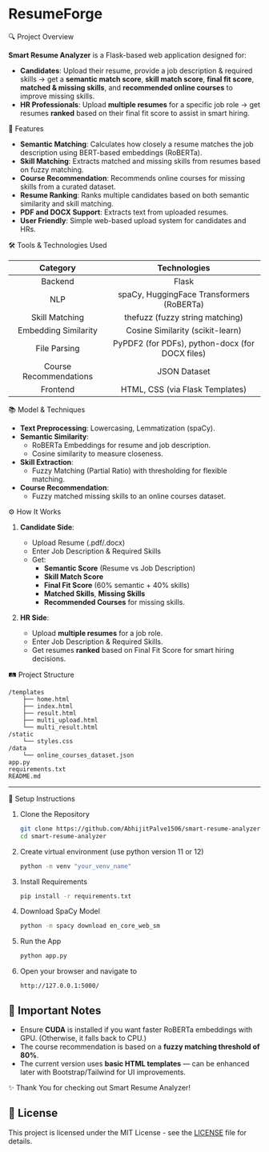 # ResumeForge

🔍 Project Overview

**Smart Resume Analyzer** is a Flask-based web application designed for:
- **Candidates**: Upload their resume, provide a job description & required skills → get a **semantic match score**, **skill match score**, **final fit score**, **matched & missing skills**, and **recommended online courses** to improve missing skills.
- **HR Professionals**: Upload **multiple resumes** for a specific job role → get resumes **ranked** based on their final fit score to assist in smart hiring.

🚀 Features

- **Semantic Matching**: Calculates how closely a resume matches the job description using BERT-based embeddings (RoBERTa).
- **Skill Matching**: Extracts matched and missing skills from resumes based on fuzzy matching.
- **Course Recommendation**: Recommends online courses for missing skills from a curated dataset.
- **Resume Ranking**: Ranks multiple candidates based on both semantic similarity and skill matching.
- **PDF and DOCX Support**: Extracts text from uploaded resumes.
- **User Friendly**: Simple web-based upload system for candidates and HRs.

🛠️ Tools & Technologies Used

| Category | Technologies |
|:--------:|:------------:|
| Backend | Flask |
| NLP | spaCy, HuggingFace Transformers (RoBERTa) |
| Skill Matching | thefuzz (fuzzy string matching) |
| Embedding Similarity | Cosine Similarity (scikit-learn) |
| File Parsing | PyPDF2 (for PDFs), python-docx (for DOCX files) |
| Course Recommendations | JSON Dataset |
| Frontend | HTML, CSS (via Flask Templates) |

📚 Model & Techniques

- **Text Preprocessing**: Lowercasing, Lemmatization (spaCy).
- **Semantic Similarity**: 
  - RoBERTa Embeddings for resume and job description.
  - Cosine similarity to measure closeness.
- **Skill Extraction**:
  - Fuzzy Matching (Partial Ratio) with thresholding for flexible matching.
- **Course Recommendation**:
  - Fuzzy matched missing skills to an online courses dataset.

⚙️ How It Works

1. **Candidate Side**:
   - Upload Resume (.pdf/.docx)
   - Enter Job Description & Required Skills
   - Get: 
     - **Semantic Score** (Resume vs Job Description)
     - **Skill Match Score**
     - **Final Fit Score** (60% semantic + 40% skills)
     - **Matched Skills**, **Missing Skills**
     - **Recommended Courses** for missing skills.

2. **HR Side**:
   - Upload **multiple resumes** for a job role.
   - Enter Job Description & Required Skills.
   - Get resumes **ranked** based on Final Fit Score for smart hiring decisions.

🛤️ Project Structure

```
/templates
    ├── home.html
    ├── index.html
    ├── result.html
    ├── multi_upload.html
    └── multi_result.html
/static
    └── styles.css
/data
    └── online_courses_dataset.json
app.py
requirements.txt
README.md
```

---

🧩 Setup Instructions

1. Clone the Repository
   ```bash
   git clone https://github.com/AbhijitPalve1506/smart-resume-analyzer.git
   cd smart-resume-analyzer
   ```

2. Create virtual environment (use python version 11 or 12)
   ```bash
   python -m venv "your_venv_name"
   ```

3. Install Requirements
   ```bash
   pip install -r requirements.txt
   ```

4. Download SpaCy Model
   ```bash
   python -m spacy download en_core_web_sm
   ```

5. Run the App
   ```bash
   python app.py
   ```

6. Open your browser and navigate to
   ```
   http://127.0.0.1:5000/
   ```

## 📌 Important Notes
- Ensure **CUDA** is installed if you want faster RoBERTa embeddings with GPU. (Otherwise, it falls back to CPU.)
- The course recommendation is based on a **fuzzy matching threshold of 80%**.
- The current version uses **basic HTML templates** — can be enhanced later with Bootstrap/Tailwind for UI improvements.

✨ Thank You for checking out Smart Resume Analyzer!

## 📄 License
This project is licensed under the MIT License - see the [LICENSE](LICENSE) file for details.
